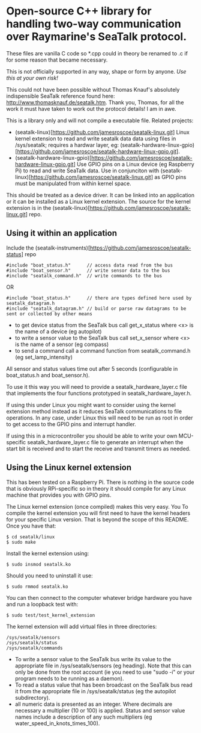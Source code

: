 # Open-source C++ library for handling two-way communication over Raymarine's SeaTalk protocol.

These files are vanilla C code so *.cpp could in theory be renamed to .c if for some reason that became necessary.

This is not officially supported in any way, shape or form by anyone. *Use this at your own risk!*

This could not have been possible without Thomas Knauf's absolutely indispensible SeaTalk reference found here: http://www.thomasknauf.de/seatalk.htm. Thank you, Thomas, for all the work it must have taken to work out the protocol details! I am in awe.

This is a library only and will not compile a executable file. Related projects:
- (seatalk-linux)[https://github.com/jamesroscoe/seatalk-linux.git] Linux kernel extension to read and write seatalk data data using files in /sys/seatalk; requires a hardwar layer, eg: (seatalk-hardware-linux-gpio)[https://github.com/jamesroscoe/seatalk-hardware-linux-gpio.git].
- (seatalk-hardware-linux-gpio)[https://github.com/jamesroscoe/seatalk-hardware-linux-gpio.git] Use GPIO pins on a Linux device (eg Raspberry Pi) to read and write SeaTalk data. Use in conjunciton with (seatalk-linux)[https://github.com/jamesroscoe/seatalk-linux.git] as GPIO pins must be manipulated from within kernel space.

This should be treated as a device driver. It can be linked into an application or it can be installed as a Linux kernel extension. The source for the kernel extension is in the (seatalk-linux)[https://github.com/jamesroscoe/seatalk-linux.git] repo.

## Using it within an application

Include the (seatalk-instruments)[https://github.com/jamesroscoe/seatalk-status] repo

    #include "boat_status.h"      // access data read from the bus
    #include "boat_sensor.h"      // write sensor data to the bus
    #include "seatalk_command.h"  // write commands to the bus

OR

    #include "boat_status.h"      // there are types defined here used by seatalk_datagram.h
    #include "seatalk_datagram.h" // build or parse raw datagrams to be sent or collected by other means

* to get device status from the SeaTalk bus call get_x_status where &lt;x&gt; is the name of a device (eg autopilot)
* to write a sensor value to the SeaTalk bus call set_x_sensor where &lt;x&gt; is the name of a sensor (eg compass)
* to send a command call a command function from seatalk_command.h (eg set_lamp_intensity)

All sensor and status values time out after 5 seconds (configurable in boat_status.h and boat_sensor.h).

To use it this way you will need to provide a seatalk_hardware_layer.c file that implements the four functions prototyped in seatalk_hardware_layer.h.

If using this under Linux you might want to consider using the kernel extension method instead as it reduces SeaTalk communications to file operations. In any case, under Linux this will need to be run as root in order to get access to the GPIO pins and interrupt handler.

If using this in a microcontroller you should be able to write your own MCU-specific seatalk_hardware_layer.c file to generate an interrupt when the start bit is received and to start the receive and transmit timers as needed.

## Using the Linux kernel extension

This has been tested on a Raspberry Pi. There is nothing in the source code that is obviously RPi-specific so in theory it should compile for any Linux machine that provides you with GPIO pins.

The Linux kernel extension (once compiled) makes this very easy. You
To compile the kernel extension you will first need to have the kernel headers for your specific Linux version. That is beyond the scope of this README. Once you have that:

    $ cd seatalk/linux
    $ sudo make

Install the kernel extension using:

    $ sudo insmod seatalk.ko

Should you need to uninstall it use:

    $ sudo rmmod seatalk.ko

You can then connect to the computer whatever bridge hardware you have and run a loopback test with:

    $ sudo test/test_kernel_extension

The kernel extension will add virtual files in three directories:

    /sys/seatalk/sensors
    /sys/seatalk/status
    /sys/seatalk/commands

* To write a sensor value to the SeaTalk bus write its value to the appropriate file in /sys/seatalk/sensors (eg heading). Note that this can only be done from the root account (ie you need to use "sudo -i" or your program needs to be running as a daemon).
* To read a status value that has been broadcast on the SeaTalk bus read it from the appropriate file in /sys/seatalk/status (eg the autopilot subdirectory).
* all numeric data is presented as an integer. Where decimals are necessary a multiplier (10 or 100) is applied. Status and sensor value names include a description of any such multipliers (eg water_speed_in_knots_times_100).
